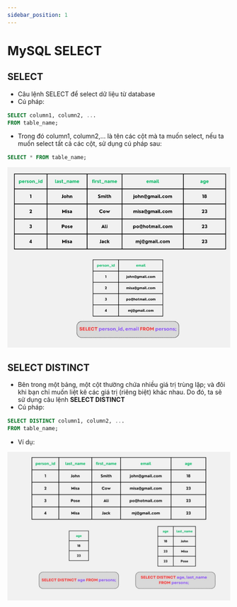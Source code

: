 ```yaml
---
sidebar_position: 1
---
```


# MySQL SELECT

## SELECT

- Câu lệnh SELECT để select dữ liệu từ database
- Cú pháp:

```sql
SELECT column1, column2, ...
FROM table_name;
```

- Trong đó column1, column2,... là tên các cột mà ta muốn select, nếu ta muốn select tất cả các cột, sử dụng cú pháp sau:

```sql
SELECT * FROM table_name;
```

![1706439383508](image/sql-select/1706439383508.png)

## SELECT DISTINCT

- Bên trong một bảng, một cột thường chứa nhiều giá trị trùng lặp; và đôi khi bạn chỉ muốn liệt kê các giá trị (riêng biệt) khác nhau. Do đó, ta sẽ sử dụng câu lệnh **SELECT DISTINCT**
- Cú pháp:

```sql
SELECT DISTINCT column1, column2, ...
FROM table_name;
```

- Ví dụ:

![1706438358041](image/sql-select/1706438358041.png)
